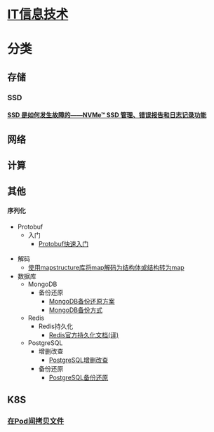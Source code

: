# [IT信息技术](https://github.com/ssbandjl/it)

# 分类

## 存储

### SSD

#### [SSD 是如何发生故障的——NVMe™ SSD 管理、错误报告和日志记录功能](./storage/ssd/how-ssds-fail/SSD是如何发生故障的-NVMe™SSD管理-错误报告和日志记录功能.md)

## 网络

## 计算

## 其他

  #### 序列化
 - Protobuf
   - 入门
     - [Protobuf快速入门](./serialize/protobuf/README.md)

  + 解码
    * [使用mapstructure库将map解码为结构体或结构转为map](./decode/mapstructure/README.md)
  + 数据库
    * MongoDB
      - 备份还原
        + [MongoDB备份还原方案](./db/mongodb/backupAndRestore/MongoDB备份还原方案.md)
        + [MongoDB备份方式](./db/mongodb/backupAndRestore/MongodbBackupMethods.md)
    * Redis
      - Redis持久化
        + [Redis官方持久化文档(译)](./db/redis/persistence/RedisPersistence.md)
    * PostgreSQL
      - 增删改查
        + [PostgreSQL增删改查](./db/postgresql/curd/PostgresqlCRUD.md)
      - 备份还原
        + [PostgreSQL备份还原](./db/postgresql/backupAndRestore/README.md)

## K8S

### [在Pod间拷贝文件](k8s/pod/copyFilePod2Pod/在pod间拷贝文件.md)

